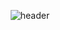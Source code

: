 <div align="center">
  
  ![header](https://capsule-render.vercel.app/api?type=Waving&color=timeAuto&height=300&section=header&text=Haseong%20Jung&fontColor=ffffff&fontSize=35&animation=fadeIn&fontAlignY=55)
</div>
